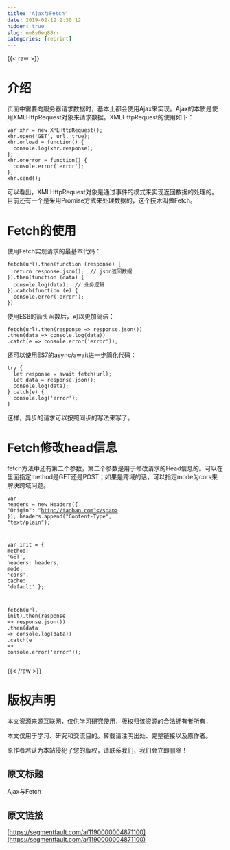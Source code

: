 ```yaml
---
title: 'Ajax与Fetch' 
date: 2019-02-12 2:30:12
hidden: true
slug: nm8y6eq88rr
categories: [reprint]
---
```


{{< raw >}}

                    
<h1 id="articleHeader0">介绍</h1>
<p>页面中需要向服务器请求数据时，基本上都会使用Ajax来实现。Ajax的本质是使用XMLHttpRequest对象来请求数据。XMLHttpRequest的使用如下：</p>
<div class="widget-codetool" style="display:none;">
      <div class="widget-codetool--inner">
      <span class="selectCode code-tool" data-toggle="tooltip" data-placement="top" title="" data-original-title="全选"></span>
      <span type="button" class="copyCode code-tool" data-toggle="tooltip" data-placement="top" data-clipboard-text="var xhr = new XMLHttpRequest();
xhr.open('GET', url, true);
xhr.onload = function() {
  console.log(xhr.response);
};
xhr.onerror = function() {
  console.error('error');
};
xhr.send();" title="" data-original-title="复制"></span>
      <span type="button" class="saveToNote code-tool" data-toggle="tooltip" data-placement="top" title="" data-original-title="放进笔记"></span>
      </div>
      </div><pre><code class="JavaScript"><span class="hljs-keyword">var</span> xhr = <span class="hljs-keyword">new</span> XMLHttpRequest();
xhr.open(<span class="hljs-string">'GET'</span>, url, <span class="hljs-literal">true</span>);
xhr.onload = <span class="hljs-function"><span class="hljs-keyword">function</span>(<span class="hljs-params"></span>) </span>{
  <span class="hljs-built_in">console</span>.log(xhr.response);
};
xhr.onerror = <span class="hljs-function"><span class="hljs-keyword">function</span>(<span class="hljs-params"></span>) </span>{
  <span class="hljs-built_in">console</span>.error(<span class="hljs-string">'error'</span>);
};
xhr.send();</code></pre>
<p>可以看出，XMLHttpRequest对象是通过事件的模式来实现返回数据的处理的。目前还有一个是采用Promise方式来处理数据的，这个技术叫做Fetch。</p>
<h1 id="articleHeader1">Fetch的使用</h1>
<p>使用Fetch实现请求的最基本代码：</p>
<div class="widget-codetool" style="display:none;">
      <div class="widget-codetool--inner">
      <span class="selectCode code-tool" data-toggle="tooltip" data-placement="top" title="" data-original-title="全选"></span>
      <span type="button" class="copyCode code-tool" data-toggle="tooltip" data-placement="top" data-clipboard-text="fetch(url).then(function (response) {
  return response.json();  // json返回数据
}).then(function (data) {
  console.log(data);  // 业务逻辑
}).catch(function (e) {
  console.error('error');
})" title="" data-original-title="复制"></span>
      <span type="button" class="saveToNote code-tool" data-toggle="tooltip" data-placement="top" title="" data-original-title="放进笔记"></span>
      </div>
      </div><pre><code class="JavaScript">fetch(url).then(<span class="hljs-function"><span class="hljs-keyword">function</span> (<span class="hljs-params">response</span>) </span>{
  <span class="hljs-keyword">return</span> response.json();  <span class="hljs-comment">// json返回数据</span>
}).then(<span class="hljs-function"><span class="hljs-keyword">function</span> (<span class="hljs-params">data</span>) </span>{
  <span class="hljs-built_in">console</span>.log(data);  <span class="hljs-comment">// 业务逻辑</span>
}).catch(<span class="hljs-function"><span class="hljs-keyword">function</span> (<span class="hljs-params">e</span>) </span>{
  <span class="hljs-built_in">console</span>.error(<span class="hljs-string">'error'</span>);
})</code></pre>
<p>使用ES6的箭头函数后，可以更加简洁：</p>
<div class="widget-codetool" style="display:none;">
      <div class="widget-codetool--inner">
      <span class="selectCode code-tool" data-toggle="tooltip" data-placement="top" title="" data-original-title="全选"></span>
      <span type="button" class="copyCode code-tool" data-toggle="tooltip" data-placement="top" data-clipboard-text="fetch(url).then(response => response.json())
.then(data => console.log(data))
.catch(e => console.error('error'));" title="" data-original-title="复制"></span>
      <span type="button" class="saveToNote code-tool" data-toggle="tooltip" data-placement="top" title="" data-original-title="放进笔记"></span>
      </div>
      </div><pre><code class="JavaScript">fetch(url).then(<span class="hljs-function"><span class="hljs-params">response</span> =&gt;</span> response.json())
.then(<span class="hljs-function"><span class="hljs-params">data</span> =&gt;</span> <span class="hljs-built_in">console</span>.log(data))
.catch(<span class="hljs-function"><span class="hljs-params">e</span> =&gt;</span> <span class="hljs-built_in">console</span>.error(<span class="hljs-string">'error'</span>));</code></pre>
<p>还可以使用ES7的async/await进一步简化代码：</p>
<div class="widget-codetool" style="display:none;">
      <div class="widget-codetool--inner">
      <span class="selectCode code-tool" data-toggle="tooltip" data-placement="top" title="" data-original-title="全选"></span>
      <span type="button" class="copyCode code-tool" data-toggle="tooltip" data-placement="top" data-clipboard-text="try {
  let response = await fetch(url);
  let data = response.json();
  console.log(data);
} catch(e) {
  console.log('error');
}" title="" data-original-title="复制"></span>
      <span type="button" class="saveToNote code-tool" data-toggle="tooltip" data-placement="top" title="" data-original-title="放进笔记"></span>
      </div>
      </div><pre><code class="JavaScript"><span class="hljs-keyword">try</span> {
  <span class="hljs-keyword">let</span> response = <span class="hljs-keyword">await</span> fetch(url);
  <span class="hljs-keyword">let</span> data = response.json();
  <span class="hljs-built_in">console</span>.log(data);
} <span class="hljs-keyword">catch</span>(e) {
  <span class="hljs-built_in">console</span>.log(<span class="hljs-string">'error'</span>);
}</code></pre>
<p>这样，异步的请求可以按照同步的写法来写了。</p>
<h1 id="articleHeader2">Fetch修改head信息</h1>
<p>fetch方法中还有第二个参数，第二个参数是用于修改请求的Head信息的。可以在里面指定method是GET还是POST；如果是跨域的话，可以指定mode为cors来解决跨域问题。</p>
<div class="widget-codetool" style="display:none;">
      <div class="widget-codetool--inner">
      <span class="selectCode code-tool" data-toggle="tooltip" data-placement="top" title="" data-original-title="全选"></span>
      <span type="button" class="copyCode code-tool" data-toggle="tooltip" data-placement="top" data-clipboard-text="var headers = new Headers({
  &quot;Origin&quot;: &quot;http://taobao.com&quot;
});
headers.append(&quot;Content-Type&quot;, &quot;text/plain&quot;);

var init = {
  method: 'GET',
  headers: headers,
  mode: 'cors',
  cache: 'default'
};

fetch(url, init).then(response => response.json())
.then(data => console.log(data))
.catch(e => console.error('error'));" title="" data-original-title="复制"></span>
      <span type="button" class="saveToNote code-tool" data-toggle="tooltip" data-placement="top" title="" data-original-title="放进笔记"></span>
      </div>
      </div><pre><code class="JavaScript"><span class="hljs-keyword">var</span> headers = <span class="hljs-keyword">new</span> Headers({
  <span class="hljs-string">"Origin"</span>: <span class="hljs-string">"http://taobao.com"</span>
});
headers.append(<span class="hljs-string">"Content-Type"</span>, <span class="hljs-string">"text/plain"</span>);

<span class="hljs-keyword">var</span> init = {
  <span class="hljs-attr">method</span>: <span class="hljs-string">'GET'</span>,
  <span class="hljs-attr">headers</span>: headers,
  <span class="hljs-attr">mode</span>: <span class="hljs-string">'cors'</span>,
  <span class="hljs-attr">cache</span>: <span class="hljs-string">'default'</span>
};

fetch(url, init).then(<span class="hljs-function"><span class="hljs-params">response</span> =&gt;</span> response.json())
.then(<span class="hljs-function"><span class="hljs-params">data</span> =&gt;</span> <span class="hljs-built_in">console</span>.log(data))
.catch(<span class="hljs-function"><span class="hljs-params">e</span> =&gt;</span> <span class="hljs-built_in">console</span>.error(<span class="hljs-string">'error'</span>));</code></pre>

                
{{< /raw >}}

# 版权声明
本文资源来源互联网，仅供学习研究使用，版权归该资源的合法拥有者所有，

本文仅用于学习、研究和交流目的。转载请注明出处、完整链接以及原作者。

原作者若认为本站侵犯了您的版权，请联系我们，我们会立即删除！

## 原文标题
Ajax与Fetch

## 原文链接
[https://segmentfault.com/a/1190000004871100](https://segmentfault.com/a/1190000004871100)

